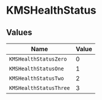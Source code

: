 # KMSHealthStatus


## Values

| Name                   | Value                  |
| ---------------------- | ---------------------- |
| `KMSHealthStatusZero`  | 0                      |
| `KMSHealthStatusOne`   | 1                      |
| `KMSHealthStatusTwo`   | 2                      |
| `KMSHealthStatusThree` | 3                      |